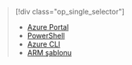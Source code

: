 > [!div class="op_single_selector"]
> * [Azure Portal](../articles/virtual-network/virtual-networks-create-vnet-arm-pportal.md)
> * [PowerShell](../articles/virtual-network/virtual-networks-create-vnet-arm-ps.md)
> * [Azure CLI](../articles/virtual-network/virtual-networks-create-vnet-arm-cli.md)
> * [ARM şablonu](../articles/virtual-network/virtual-networks-create-vnet-arm-template-click.md)
> 
> 



<!--HONumber=Nov16_HO2-->



